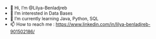 - 👋 Hi, I’m @Lilya-Benladjreb
- 👀 I’m interested in Data Bases
- 🌱 I’m currently learning Java, Python, SQL
- 📫 How to reach me : https://www.linkedin.com/in/lilya-benladjreb-901502186/

<!---
Lilya-Benladjreb/Lilya-Benladjreb is a ✨ special ✨ repository because its `README.md` (this file) appears on your GitHub profile.
You can click the Preview link to take a look at your changes.
--->
